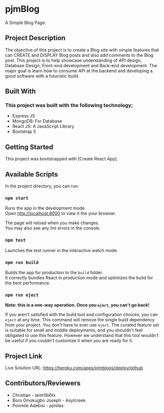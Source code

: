 # pjmBlog

A Simple Blog Page.

## Project Description
The objective of this project is to create a Blog site with simple features that can CREATE and DISPLAY Blog posts and also add comments to the Blog post. This project is to help showcase understanding of API design, Database Design, Front-end development and Back-end development. The major goal is learn how to consume API at the backend and developing a good software with a futuristic build.

## Built With
### This project was built with the following technology;

 * Express JS
 * MongoDB: For Database 
 * React JS: A JavaScript Library
 * Bootstrap 5


## Getting Started

This project was bootstrapped with [Create React App].

## Available Scripts

In the project directory, you can run:

### `npm start`

Runs the app in the development mode.\
Open [http://localhost:8000](http://localhost:8000) to view it the your browser.

The page will reload when you make changes.\
You may also see any lint errors in the console.

### `npm test`

Launches the test runner in the interactive watch mode.

### `npm run build`

Builds the app for production to the `build` folder.\
It correctly bundles React in production mode and optimizes the build for the best performance.

### `npm run eject`

**Note: this is a one-way operation. Once you `eject`, you can't go back!**

If you aren't satisfied with the build tool and configuration choices, you can `eject` at any time. This command will remove the single build dependency from your project.
You don't have to ever use `eject`. The curated feature set is suitable for small and middle deployments, and you shouldn't feel obligated to use this feature. However we understand that this tool wouldn't be useful if you couldn't customize it when you are ready for it.

## Project Link
Live Solution URL: https://heroku.com/apps/pjmblogs/deploy/github


## Contributors/Reviewers
 * Christian - iamr0b0tx
 * Boro 0mokugbo Joseph - Asylcreek
 * Ponmile Adebisi - pjmiles
